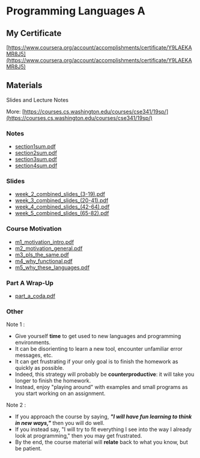 # Programming Languages A

## My Certificate

[https://www.coursera.org/account/accomplishments/certificate/Y9LAEKAMR8J5](https://www.coursera.org/account/accomplishments/certificate/Y9LAEKAMR8J5)

## Materials

Slides and Lecture Notes

More: [https://courses.cs.washington.edu/courses/cse341/19sp/](https://courses.cs.washington.edu/courses/cse341/19sp/)

### Notes

- [section1sum.pdf](week_2/PDF/section1sum.pdf)
- [section2sum.pdf](week_3/PDF/section2sum.pdf)
- [section3sum.pdf](week_4/PDF/section3sum.pdf)
- [section4sum.pdf](week_5/PDF/section4sum.pdf)

### Slides

- [week_2_combined_slides_(3-19).pdf](week_2/slides/week_2_combined_slides_(3-19).pdf)
- [week_3_combined_slides_(20-41).pdf](week_3/slides/week_3_combined_slides_(20-41).pdf)
- [week_4_combined_slides_(42-64).pdf](week_4/slides/week_4_combined_slides_(42-64).pdf)
- [week_5_combined_slides_(65-82).pdf](week_5/slides/week_5_combined_slides_(65-82).pdf)

### Course Motivation

- [m1_motivation_intro.pdf](course_motivation/m1_motivation_intro.pdf)
- [m2_motivation_general.pdf](course_motivation/m2_motivation_general.pdf)
- [m3_pls_the_same.pdf](course_motivation/m3_pls_the_same.pdf)
- [m4_why_functional.pdf](course_motivation/m4_why_functional.pdf)
- [m5_why_these_languages.pdf](course_motivation/m5_why_these_languages.pdf)

### Part A Wrap-Up

- [part_a_coda.pdf](week_5/slides/part_a_coda.pdf)

### Other

Note 1 :

- Give yourself **time** to get used to new languages and programming environments.
- It can be disorienting to learn a new tool, encounter unfamiliar error messages, etc.
- It can get frustrating if your only goal is to finish the homework as quickly as possible.
- Indeed, this strategy will probably be **counterproductive**: it will take you longer to finish the homework.
- Instead, enjoy "playing around" with examples and small programs as you start working on an assignment.

Note 2 :

- If you approach the course by saying, ***"I will have fun learning to think in new ways,"*** then you will do well.
- If you instead say, "I will try to fit everything I see into the way I already look at programming," then you may get frustrated.
- By the end, the course material will **relate** back to what you know, but be patient.
